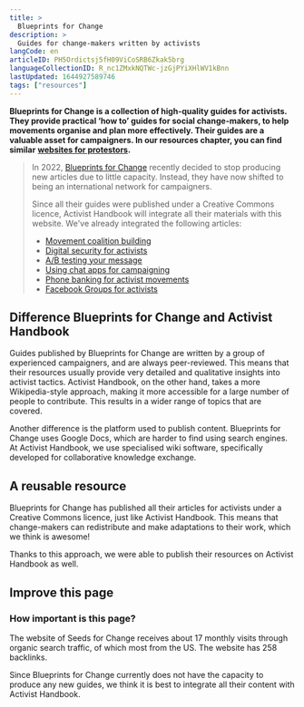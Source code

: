 ```yaml
---
title: >
  Blueprints for Change
description: >
  Guides for change-makers written by activists
langCode: en
articleID: PH5Ordictsj5fH09ViCoSRB6Zkak5brg
languageCollectionID: R_nc1ZMxkNQTWc-jzGjPYiXHlWV1kBnn
lastUpdated: 1644927589746
tags: ["resources"]
---
```


**Blueprints for Change is a collection of high-quality guides for activists. They provide practical ‘how to’ guides for social change-makers, to help movements organise and plan more effectively. Their guides are a valuable asset for campaigners. In our resources chapter, you can find similar** [**websites for protestors**](/resources/websites)**.**

> In 2022, [Blueprints for Change](https://blueprintsfc.org/guides/) recently decided to stop producing new articles due to little capacity. Instead, they have now shifted to being an international network for campaigners.
> 
> Since all their guides were published under a Creative Commons licence, Activist Handbook will integrate all their materials with this website. We've already integrated the following articles:
> 
> -   [Movement coalition building](/organising/coalition-building)
> -   [Digital security for activists](/tools/security)
> -   [A/B testing your message](/communication/a-b-testing)
> -   [Using chat apps for campaigning](/communication/chat-apps)
> -   [Phone banking for activist movements](/communication/phone-banking)
> -   [Facebook Groups for activists](/tools/facebook-groups)

## **Difference Blueprints for Change and Activist Handbook**

Guides published by Blueprints for Change are written by a group of experienced campaigners, and are always peer-reviewed. This means that their resources usually provide very detailed and qualitative insights into activist tactics. Activist Handbook, on the other hand, takes a more Wikipedia-style approach, making it more accessible for a large number of people to contribute. This results in a wider range of topics that are covered.

Another difference is the platform used to publish content. Blueprints for Change uses Google Docs, which are harder to find using search engines. At Activist Handbook, we use specialised wiki software, specifically developed for collaborative knowledge exchange.

## A reusable resource

Blueprints for Change has published all their articles for activists under a Creative Commons licence, just like Activist Handbook. This means that change-makers can redistribute and make adaptations to their work, which we think is awesome!

Thanks to this approach, we were able to publish their resources on Activist Handbook as well.

## **Improve this page**

### **How important is this page?**

The website of Seeds for Change receives about 17 monthly visits through organic search traffic, of which most from the US. The website has 258 backlinks.

Since Blueprints for Change currently does not have the capacity to produce any new guides, we think it is best to integrate all their content with Activist Handbook.